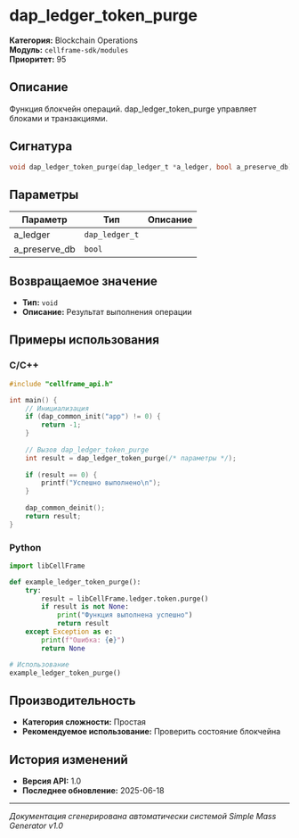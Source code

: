 # dap_ledger_token_purge

**Категория:** Blockchain Operations  
**Модуль:** `cellframe-sdk/modules`  
**Приоритет:** 95

## Описание
Функция блокчейн операций. dap_ledger_token_purge управляет блоками и транзакциями.

## Сигнатура
```c
void dap_ledger_token_purge(dap_ledger_t *a_ledger, bool a_preserve_db) {
```

## Параметры
| Параметр | Тип | Описание |
|----------|-----|----------|
| a_ledger | `dap_ledger_t` |  |
| a_preserve_db | `bool` |  |


## Возвращаемое значение
- **Тип:** `void`
- **Описание:** Результат выполнения операции

## Примеры использования

### C/C++
```c
#include "cellframe_api.h"

int main() {
    // Инициализация
    if (dap_common_init("app") != 0) {
        return -1;
    }
    
    // Вызов dap_ledger_token_purge
    int result = dap_ledger_token_purge(/* параметры */);
    
    if (result == 0) {
        printf("Успешно выполнено\n");
    }
    
    dap_common_deinit();
    return result;
}
```

### Python
```python
import libCellFrame

def example_ledger_token_purge():
    try:
        result = libCellFrame.ledger.token.purge()
        if result is not None:
            print("Функция выполнена успешно")
            return result
    except Exception as e:
        print(f"Ошибка: {e}")
        return None

# Использование
example_ledger_token_purge()
```

## Производительность
- **Категория сложности:** Простая
- **Рекомендуемое использование:** Проверить состояние блокчейна

## История изменений
- **Версия API:** 1.0
- **Последнее обновление:** 2025-06-18

---
*Документация сгенерирована автоматически системой Simple Mass Generator v1.0*

